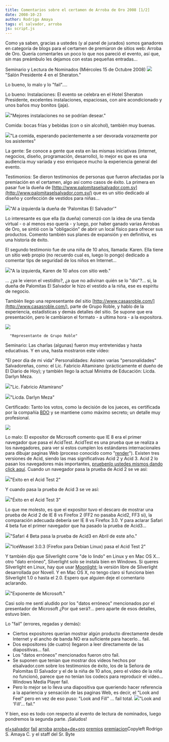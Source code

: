 ```yaml
---
title: Comentarios sobre el certamen de Arroba de Oro 2008 [1/2]
date: 2008-10-23
author: Rodrigo Amaya
tags: el salvador, arroba
js: script.js
---
```


Como ya saben, gracias a ustedes (y al panel de jurados) somos ganadores en
      categoría de blogs para el certamen de premiaron de sitios web: Arroba de Oro. Quería
      comentarles un poco lo que nos pareció el evento, así que, sin mas preámbulo les dejamos con
      estas pequeñas entradas...

Seminario y Lectura de Nominados (Miércoles 15 de Octubre
      2008)
[![](http://2.bp.blogspot.com/_ayvorITawE4/SQCcFjy5JEI/AAAAAAAABW4/w-9WRMjzoDk/s320/hpim1733.jpg)](http://2.bp.blogspot.com/_ayvorITawE4/SQCcFjy5JEI/AAAAAAAABW4/w-9WRMjzoDk/s1600-h/hpim1733.jpg)"Salón Presidente 4 en el
      Sheraton."

Lo bueno, lo malo y lo
      "fail"....

Lo
      bueno:
Instalaciones: El evento se celebra en el Hotel Sheraton Presidente,
      excelentes instalaciones, espaciosas, con aire acondicionado y unos baños muy bonitos
      (jaja).

[![](http://2.bp.blogspot.com/_ayvorITawE4/SQCd6IA_CmI/AAAAAAAABXI/SPd0-mBA_No/s320/hpim1736.jpg)](http://2.bp.blogspot.com/_ayvorITawE4/SQCd6IA_CmI/AAAAAAAABXI/SPd0-mBA_No/s1600-h/hpim1736.jpg)"Mejores instalaciones no se
      podrían desear."

Comida: bocas frías y bebidas (con o sin alcohol), también muy
      buenas.

[![](http://1.bp.blogspot.com/_ayvorITawE4/SQCcF5EnioI/AAAAAAAABXA/2eJooAfCmbg/s320/hpim1735.jpg)](http://1.bp.blogspot.com/_ayvorITawE4/SQCcF5EnioI/AAAAAAAABXA/2eJooAfCmbg/s1600-h/hpim1735.jpg)"La comida, esperando
      pacientemente a ser devorada vorazmente por los asistentes"

La
      gente:
Se conoce a gente que esta en las mismas iniciativas (internet,
      negocios, diseño, programación, desarrollo), lo mejor es que es una audiencia muy variada y
      eso enriquece mucho la experiencia general del evento.

Testimonios:
Se dieron testimonios de
      personas que fueron afectadas por la premiación en el certamen, algo así como casos de éxito.
      La primera en pasar fue la dueña de [http://www.palomitaselsalvador.com.sv](http://www.palomitaselsalvador.com.sv/)
      que es un sitio dedicado al diseño y confección de vestidos para niñas...

[![](http://2.bp.blogspot.com/_ayvorITawE4/SQCd6pyNdbI/AAAAAAAABXQ/PUO4eFLZ_2M/s320/hpim1741.jpg)](http://2.bp.blogspot.com/_ayvorITawE4/SQCd6pyNdbI/AAAAAAAABXQ/PUO4eFLZ_2M/s1600-h/hpim1741.jpg)"Al a izquierda la dueña de
      'Palomitas El Salvador'"

Lo interesante es
      que ella (la dueña) comenzó con la idea de una tienda virtual - o al menos eso quería - y
      luego, por haber ganado varias Arrobas de
      Oro, se sintió con la "obligación" de
      abrir un local físico para ofrecer sus productos. Comento también sus planes de expansión y en
      definitiva, es una historia de éxito.

El segundo testimonio fue de una
      niña de 10 años, llamada: Karen. Ella tiene un sitio web propio (no recuerdo cual es, luego lo
      pongo) dedicado a comentar tips de seguridad de los niños en Internet...

[![](http://2.bp.blogspot.com/_ayvorITawE4/SQCd60lA6EI/AAAAAAAABXY/AZx1kjk0Ltw/s320/hpim1743.jpg)](http://2.bp.blogspot.com/_ayvorITawE4/SQCd60lA6EI/AAAAAAAABXY/AZx1kjk0Ltw/s1600-h/hpim1743.jpg)"A la izquierda, Karen de 10
      años con sitio web."

... ¿ya le vieron el
      vestidito?, ¿a que no adivinan quién se lo "dio"?... si, la dueña de Palomitas El Salvador le
      hizo el vestido a la niña, ese es espíritu de negocio.

También llego
      una representante del sitio [http://www.casasroble.com/](http://www.casasroble.com/), parte de Grupo
      Roble, y hablo de la experiencia, estadísticas y demás detalles del sitio. Se supone que era
      presentación, pero le cambiaron el formato - a ultima hora - a la expositora.

[![](http://3.bp.blogspot.com/_ayvorITawE4/SQCd7La4WEI/AAAAAAAABXg/_4bMT_s3EyY/s320/hpim1744.jpg)](http://3.bp.blogspot.com/_ayvorITawE4/SQCd7La4WEI/AAAAAAAABXg/_4bMT_s3EyY/s1600-h/hpim1744.jpg)

      "Representante de Grupo Roble"

Seminario:
Las charlas (algunas) fueron muy entretenidas y
      hasta educativas. Y en una, hasta mostraron este vídeo:

"El peor día de mi
      vida"
Personalidades:
Asisten varias "personalidades"
      Salvadoreñas, como: el Lic. Fabricio Altamirano (prácticamente el dueño de El Diario de Hoy);
      y también llego la actual Ministra de Educación: Licda. Darlyn Meza.

[![](http://3.bp.blogspot.com/_ayvorITawE4/SQCrg_B1DhI/AAAAAAAABX4/iArUROqSTuQ/s320/hpim1778.jpg)](http://3.bp.blogspot.com/_ayvorITawE4/SQCrg_B1DhI/AAAAAAAABX4/iArUROqSTuQ/s1600-h/hpim1778.jpg)"Lic. Fabricio
      Altamirano"

[![](http://3.bp.blogspot.com/_ayvorITawE4/SQCrhKE4EaI/AAAAAAAABYA/CvjVzEPSPkU/s320/hpim1783.jpg)](http://3.bp.blogspot.com/_ayvorITawE4/SQCrhKE4EaI/AAAAAAAABYA/CvjVzEPSPkU/s1600-h/hpim1783.jpg)"Licda. Darlyn
      Meza"

Certificado:
Tanto los votos, como la decisión de los
      jueces, es certificada por la compañía [BDO](http://www.bdo.com/) y se
      mantiene como máximo secreto; un detalle muy
      profesional.

[![](http://4.bp.blogspot.com/_ayvorITawE4/SQCrhag0boI/AAAAAAAABYI/hkYl-JHp1sw/s320/hpim1795.jpg)](http://4.bp.blogspot.com/_ayvorITawE4/SQCrhag0boI/AAAAAAAABYI/hkYl-JHp1sw/s1600-h/hpim1795.jpg)

Lo malo:
El expositor de Microsoft comento que IE 8 era el primer navegador que pasa el AcidTest.
      AcidTest es una prueba que se realiza a los navegadores, para ver si estos cumplen los
      estándares internacionales para dibujar paginas Web (proceso conocido como "[render](http://en.wikipedia.org/wiki/Rendering_%28computer_graphics%29)").
      Existen tres versiones de Acid, siendo las mas significativas Acid 2 y Acid 3. Acid 2 lo pasan
      los navegadores más importantes, [pruebenlo ustedes mismos dando click aquí](http://www.webstandards.org/files/acid2/test.html).
Cuando un navegador pasa la prueba de Acid 2 se ve así:

[![](http://2.bp.blogspot.com/_ayvorITawE4/SQCcFY_aDFI/AAAAAAAABWw/SB-ZxdZHwFY/s320/referenceacid2.png)](http://2.bp.blogspot.com/_ayvorITawE4/SQCcFY_aDFI/AAAAAAAABWw/SB-ZxdZHwFY/s1600-h/referenceacid2.png)"Exito en el Acid Test
      2"

Y cuando pasa la prueba de Acid 3 se ve
      así:

[![](http://4.bp.blogspot.com/_ayvorITawE4/SQCcFDjlCkI/AAAAAAAABWo/Erin66GsAik/s320/acidtest3.png)](http://4.bp.blogspot.com/_ayvorITawE4/SQCcFDjlCkI/AAAAAAAABWo/Erin66GsAik/s1600-h/acidtest3.png)"Éxito en el Acid Test
      3"

Lo que me molesto, es que el expositor
      tuvo el descaro de mostrar una prueba de Acid 2 de IE 8
      vs Firefox 2 (FF2 no pasaba Acid2, FF3 si), la comparación adecuada debería ser
      IE 8 vs Firefox 3.0. Y para aclarar Safari
      4 beta fue el primer navegador que ha pasado la prueba de Acid3...

[![](http://3.bp.blogspot.com/_ayvorITawE4/SQCvxaVDVTI/AAAAAAAABYQ/YBhh_Gv1upM/s320/acid3.png)](http://3.bp.blogspot.com/_ayvorITawE4/SQCvxaVDVTI/AAAAAAAABYQ/YBhh_Gv1upM/s1600-h/acid3.png)"Safari 4 Beta pasa la
      prueba de Acid3 en Abril de este año."

[![](http://1.bp.blogspot.com/_ayvorITawE4/SQCcFEUi5UI/AAAAAAAABWg/kA6J-PSvWpU/s320/acidtest2maje.png)](http://1.bp.blogspot.com/_ayvorITawE4/SQCcFEUi5UI/AAAAAAAABWg/kA6J-PSvWpU/s1600-h/acidtest2maje.png)"IceWeasel 3.0.3 (Firefox
      para Debian Linux) pasa el Acid Test 2"

Y
      también dijo que Silverlight corre "de lo lindo" en Linux y en Mac OS X... otro "dato
      erróneo", Silverlight solo se instala bien en Windows. Si queres Silverlight en Linux, hay que
      usar [Moonlight](http://www.mono-project.com/Moonlight); la versión
      libre de Silverlight desarrollada por Novell. Y en Mac OS X, no tengo claro si funciona bien
      Silverlight 1.0 o hasta el 2.0. Espero que alguien deje el comentario aclarando.

[![](http://1.bp.blogspot.com/_ayvorITawE4/SQCd7ve8H7I/AAAAAAAABXo/2kXYkWo1jMA/s320/hpim1752.jpg)](http://1.bp.blogspot.com/_ayvorITawE4/SQCd7ve8H7I/AAAAAAAABXo/2kXYkWo1jMA/s1600-h/hpim1752.jpg)"Exponente de
      Microsoft."

Casi solo me sentí aludido por
      los "datos erróneos" mencionados por el presentador de Microsoft ¿Por qué será?... pero aparte
      de esos detalles, estuvo bien.

Lo "fail" (errores, regadas y demás):

- Ciertos expositores querían mostrar algún producto directamente desde Internet y el ancho de banda NO era suficiente para hacerlo... fail.
- Dos expositores (de cuatro) llegaron a leer directamente de las diapositivas... fail.
- Los "datos erróneos" mencionados fueron otro fail.
- Se suponen que tenían que mostrar dos vídeos hechos por elsalvador.com sobre los testimonios de éxito, los de la Señora de Palomitas El Salvador y el de la niña de 10 años, pero el vídeo de la niña no funcionó, parece que no tenían los codecs para reproducir el vídeo... Windows Media Player fail.
- Pero lo mejor se lo lleva una diapositiva que queriendo hacer referencia a la apariencia y sensación de las paginas Web, es decir, el "Look and Feel" pero en vez de eso puso: "Look and Fill" ... fail total.
[![](http://1.bp.blogspot.com/_ayvorITawE4/SQCrgoXoyJI/AAAAAAAABXw/3K3BW7qXQ2c/s320/lookandfill.png)](http://1.bp.blogspot.com/_ayvorITawE4/SQCrgoXoyJI/AAAAAAAABXw/3K3BW7qXQ2c/s1600-h/lookandfill.png)"Look and 'Fill'...
      fail."

Y bien, eso es todo con respecto al
      evento de lectura de nominados, luego pondremos la segunda parte. ¡Saludos!

[el+salvador](http://www.blogalaxia.com/tags/el+salvador) [fail](http://www.blogalaxia.com/tags/fail) [arroba](http://www.blogalaxia.com/tags/arroba) [arroba+de+oro](http://www.blogalaxia.com/tags/arroba+de+oro) [premios](http://www.blogalaxia.com/tags/premios) [premiacion](http://www.blogalaxia.com/tags/premiacion)Copyleft Rodrigo S.
      Amaya C. y el staff del Sr. Byte